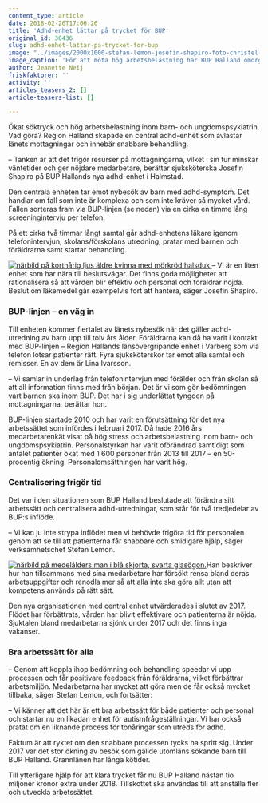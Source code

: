 ```yaml
---
content_type: article
date: 2018-02-26T17:06:26
title: 'Adhd-enhet lättar på trycket för BUP'
original_id: 30436
slug: adhd-enhet-lattar-pa-trycket-for-bup
image: "../images/2000x1000-stefan-lemon-josefin-shapiro-foto-christel-lind.jpg"
image_caption: 'För att möta hög arbetsbelastning har BUP Halland omorganiserat. Sjuksköterska Josefin Shapiro arbetar på en ny central enhet som gör länets adhd-utredningar för barn. Verksamhetschefen heter Stefan Lemon.'
author: Jeanette Neij
friskfaktorer: ''
activity: ''
articles_teasers_2: []
article-teasers-list: []

---
```


Ökat söktryck och hög arbetsbelastning inom barn- och ungdomspsykiatrin. Vad göra? Region Halland skapade en central adhd-enhet som avlastar länets mottagningar och innebär snabbare behandling.

– Tanken är att det frigör resurser på mottagningarna, vilket i sin tur minskar väntetider och ger nöjdare medarbetare, berättar sjuksköterska Josefin Shapiro på BUP Hallands nya adhd-enhet i Halmstad.

Den centrala enheten tar emot nybesök av barn med adhd-symptom. Det handlar om fall som inte är komplexa och som inte kräver så mycket vård. Fallen sorteras fram via BUP-linjen (se nedan) via en cirka en timme lång screeningintervju per telefon.

På ett cirka två timmar långt samtal går adhd-enhetens läkare igenom telefonintervjun, skolans/förskolans utredning, pratar med barnen och föräldrarna samt startar behandling.

[![närbild på korthårig ljus äldre kvinna med mörkröd halsduk. ](https://www.suntarbetsliv.se/wp-content/uploads/2018/02/200x240-josefin-shapiro-foto-christel-lind.jpg)](https://www.suntarbetsliv.se/wp-content/uploads/2018/02/200x240-josefin-shapiro-foto-christel-lind.jpg)– Vi är en liten enhet som har nära till beslutsvägar. Det finns goda möjligheter att rationalisera så att vården blir effektiv och personal och föräldrar nöjda. Beslut om läkemedel går exempelvis fort att hantera, säger Josefin Shapiro.

### BUP-linjen – en väg in

Till enheten kommer flertalet av länets nybesök när det gäller adhd-utredning av barn upp till tolv års ålder. Föräldrarna kan då ha varit i kontakt med BUP-linjen – Region Hallands länsövergripande enhet i Varberg som via telefon lotsar patienter rätt. Fyra sjuksköterskor tar emot alla samtal och remisser. En av dem är Lina Ivarsson.

– Vi samlar in underlag från telefonintervjun med förälder och från skolan så att all information finns med från början. Det är vi som gör bedömningen vart barnen ska inom BUP. Det har i sig underlättat tyngden på mottagningarna, berättar hon.

BUP-linjen startade 2010 och har varit en förutsättning för det nya arbetssättet som infördes i februari 2017. Då hade 2016 års medarbetarenkät visat på hög stress och arbetsbelastning inom barn- och ungdomspsykiatrin. Personalstyrkan har varit oförändrad samtidigt som antalet patienter ökat med 1 600 personer från 2013 till 2017 – en 50-procentig ökning. Personalomsättningen har varit hög.

### Centralisering frigör tid

Det var i den situationen som BUP Halland beslutade att förändra sitt arbetssätt och centralisera adhd-utredningar, som står för två tredjedelar av BUP:s inflöde.

– Vi kan ju inte strypa inflödet men vi behövde frigöra tid för personalen genom att se till att patienterna får snabbare och smidigare hjälp, säger verksamhetschef Stefan Lemon.

[![närbild på medelålders man i blå skjorta, svarta glasögon.](https://www.suntarbetsliv.se/wp-content/uploads/2018/02/200x240-stefan-lemon-foto-christel-lind.jpg)](https://www.suntarbetsliv.se/wp-content/uploads/2018/02/200x240-stefan-lemon-foto-christel-lind.jpg)Han beskriver hur han tillsammans med sina medarbetare har försökt rensa bland deras arbetsuppgifter och renodla mer så att alla inte ska göra allt utan att kompetens används på rätt sätt.

Den nya organisationen med central enhet utvärderades i slutet av 2017. Flödet har förbättrats, vården har blivit effektivare och patienterna är nöjda. Sjuktalen bland medarbetarna sjönk under 2017 och det finns inga vakanser.

### Bra arbetssätt för alla

– Genom att koppla ihop bedömning och behandling speedar vi upp processen och får positivare feedback från föräldrarna, vilket förbättrar arbetsmiljön. Medarbetarna har mycket att göra men de får också mycket tillbaka, säger Stefan Lemon, och fortsätter:

– Vi känner att det här är ett bra arbetssätt för både patienter och personal och startar nu en likadan enhet för autismfrågeställningar. Vi har också pratat om en liknande process för tonåringar som utreds för adhd.

Faktum är att ryktet om den snabbare processen tycks ha spritt sig. Under 2017 var det stor ökning av besök som gällde utomläns sökande barn till BUP Halland. Grannlänen har långa kötider.

Till ytterligare hjälp för att klara trycket får nu BUP Halland nästan tio miljoner kronor extra under 2018. Tillskottet ska användas till att anställa fler och utveckla arbetssättet.

